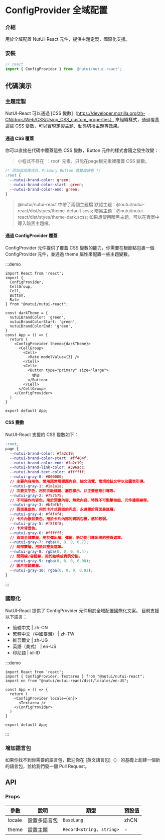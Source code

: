 # ConfigProvider 全域配置

### 介紹

用於全域配置 NutUI-React 元件，提供主題定製，國際化支援。

### 安裝

```ts
// react
import { ConfigProvider } from '@nutui/nutui-react';
```

## 代碼演示

### 主題定製

NutUI-React
可以通過 [CSS 變數]（https://developer.mozilla.org/zh-CN/docs/Web/CSS/Using_CSS_custom_properties）
來組織樣式，通過覆蓋這些 CSS 變數，可以實現定製主題、動態切換主題等效果。

#### 通過 CSS 覆蓋

你可以直接在代碼中覆蓋這些 CSS 變數，Button 元件的樣式會隨之發生改變：

> 小程式不存在 '：root' 元素，只能在page根元素裡覆蓋 CSS 變數。

```css
/* 添加這段樣式后，Primary Button 會變成綠色 */
:root {
  --nutui-brand-color: green;
  --nutui-brand-color-start: green;
  --nutui-brand-color-end: green;
}
```

> @nutui/nutui-react 中帶了兩個主題檔
> 默認主題：@nutui/nutui-react/dist/styes/theme-default.scss;
> 暗黑主題：@nutui/nutui-react/dist/styes/theme-dark.scss;
> 如果想使用暗黑主題，可以在專案中導入暗黑主題檔。

#### 通過 ConfigProvider 覆蓋

ConfigProvider 元件提供了覆蓋 CSS 變數的能力，你需要在根節點包裹一個 ConfigProvider 元件，並通過 theme
屬性來配置一些主題變數。

:::demo

```tsx
import React from 'react';
import {
  ConfigProvider,
  CellGroup,
  Cell,
  Button,
  Rate
} from "@nutui/nutui-react";

const darkTheme = {
  nutuiBrandColor: 'green',
  nutuiBrandColorStart: 'green',
  nutuiBrandColorEnd: 'green',
}
const App = () => {
  return (
    <ConfigProvider theme={darkTheme}>
      <CellGroup>
        <Cell>
          <Rate modelValue={3} />
        </Cell>
        <Cell>
          <Button type="primary" size="large">
            提交
          </Button>
        </Cell>
      </CellGroup>
    </ConfigProvider>
  )
}

export default App;
```

#### CSS 變數

NutUI-React 支援的 CSS 變數如下：

```css
:root,
page {
  --nutui-brand-color: #fa2c19;
  --nutui-brand-color-start: #ff404f;
  --nutui-brand-color-end: #fa2c19;
  --nutui-brand-link-color: #396acc;
  --nutui-brand-text-color: #ffffff;
  --nutui-gray-0: #000000;
  // 主要內容用色，常用語常規標題內容、細文流覽、常規按鈕文字以及圖表引導。
  --nutui-gray-1: #1a1a1a;
  // 次要文字色，用於次級標題、屬性標示、非主要信息引導等。
  --nutui-gray-2: #757575;
  // 不可操作內容色，用於預置內容、無效內容、特殊不可點擊按鈕、元件邊框線等。
  --nutui-gray-3: #bfbfbf;
  // 頁面基底色，用於卡片式頁面的兜底，永遠置於頁面最底層。
  --nutui-gray-4: #f4f4f4;
  // 卡片內嵌背景色，用於卡片內部的資訊包裹，感知較弱。
  --nutui-gray-5: #f8f8f8;
  // 卡片背景色。
  --nutui-gray-6: #ffffff;
  // 頁面全域蒙層，用於彈出層、彈窗、新功能引導出現的整頁遮罩。
  --nutui-gray-7: rgba(0, 0, 0, 0.7);
  // 局部蒙層，用於非整頁遮罩。
  --nutui-gray-8: rgba(0, 0, 0, 0.4);
  // 間隔線/容錯線，用於結構或資訊分割。
  --nutui-gray-9: rgba(0, 0, 0, 0.08);
  // 圖片容錯蒙層。
  --nutui-gray-10: rgba(0, 0, 0, 0.02);
}

```

:::

### 國際化

NutUI-React 提供了 ConfigProvider 元件用於全域配置國際化文案。 目前支援以下語言：

- 簡體中文 | zh-CN
- 繁體中文（中國臺灣） | zh-TW
- 維吾爾文 | zh-UG
- 英語（美式） | en-US
- 印尼語 | id-ID

:::demo

```tsx
import React from 'react';
import { ConfigProvider, Textarea } from "@nutui/nutui-react";
import en from "@nutui/nutui-react/dist/locales/en-US";

const App = () => {
  return (
    <ConfigProvider locale={en}>
      <Textarea />
    </ConfigProvider>
  )
}

export default App;
```

:::

### 增加語言包

如果你找不到你需要的語言包，歡迎你在 [英文語言包]（） 的基礎上創建一個新的語言包，並給我們發一個 Pull Request。

## API

### Props

| 參數 | 說明 | 類型 | 預設值 |
|--------|--------|---------|------|
| locale | 設置多語言包 | `BaseLang` | zhCN |
| theme      | 設置主題 |    `Record<string, string>`     | -    |
